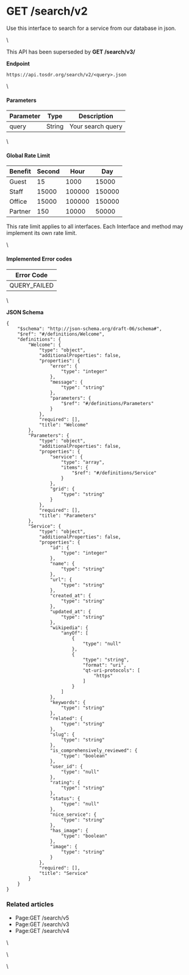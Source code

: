 # GET /search/v2

Use this interface to search for a service from our database in json.

\


This API has been superseded by **GET /search/v3/**

**Endpoint**

```
https://api.tosdr.org/search/v2/<query>.json
```

\


#### Parameters <a href="#get-search-v2-parameters" id="get-search-v2-parameters"></a>

| Parameter | Type   | Description       |
| --------- | ------ | ----------------- |
| query     | String | Your search query |

\


#### Global Rate Limit <a href="#get-search-v2-globalratelimit" id="get-search-v2-globalratelimit"></a>

| Benefit | Second | Hour   | Day    |
| ------- | ------ | ------ | ------ |
| Guest   | 15     | 1000   | 15000  |
| Staff   | 15000  | 100000 | 150000 |
| Office  | 15000  | 100000 | 150000 |
| Partner | 150    | 10000  | 50000  |

This rate limit applies to all interfaces. Each Interface and method may implement its own rate limit.

\


#### Implemented Error codes <a href="#get-search-v2-implementederrorcodes" id="get-search-v2-implementederrorcodes"></a>

| Error Code    |
| ------------- |
| QUERY\_FAILED |

\


**JSON Schema**

```
{
    "$schema": "http://json-schema.org/draft-06/schema#",
    "$ref": "#/definitions/Welcome",
    "definitions": {
        "Welcome": {
            "type": "object",
            "additionalProperties": false,
            "properties": {
                "error": {
                    "type": "integer"
                },
                "message": {
                    "type": "string"
                },
                "parameters": {
                    "$ref": "#/definitions/Parameters"
                }
            },
            "required": [],
            "title": "Welcome"
        },
        "Parameters": {
            "type": "object",
            "additionalProperties": false,
            "properties": {
                "service": {
                    "type": "array",
                    "items": {
                        "$ref": "#/definitions/Service"
                    }
                },
                "grid": {
                    "type": "string"
                }
            },
            "required": [],
            "title": "Parameters"
        },
        "Service": {
            "type": "object",
            "additionalProperties": false,
            "properties": {
                "id": {
                    "type": "integer"
                },
                "name": {
                    "type": "string"
                },
                "url": {
                    "type": "string"
                },
                "created_at": {
                    "type": "string"
                },
                "updated_at": {
                    "type": "string"
                },
                "wikipedia": {
                    "anyOf": [
                        {
                            "type": "null"
                        },
                        {
                            "type": "string",
                            "format": "uri",
                            "qt-uri-protocols": [
                                "https"
                            ]
                        }
                    ]
                },
                "keywords": {
                    "type": "string"
                },
                "related": {
                    "type": "string"
                },
                "slug": {
                    "type": "string"
                },
                "is_comprehensively_reviewed": {
                    "type": "boolean"
                },
                "user_id": {
                    "type": "null"
                },
                "rating": {
                    "type": "string"
                },
                "status": {
                    "type": "null"
                },
                "nice_service": {
                    "type": "string"
                },
                "has_image": {
                    "type": "boolean"
                },
                "image": {
                    "type": "string"
                }
            },
            "required": [],
            "title": "Service"
        }
    }
}
```

### Related articles <a href="#get-search-v2-relatedarticles" id="get-search-v2-relatedarticles"></a>

* Page:GET /search/v5
* Page:GET /search/v3
* Page:GET /search/v4

\


\


\
